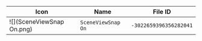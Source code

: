 | Icon | Name | File ID |
| ---  | ---  | ---     |
| ![](SceneViewSnap On.png) | `SceneViewSnap On` | `-3022659396356282041` |
